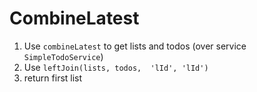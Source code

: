 # CombineLatest

1. Use `combineLatest` to get lists and todos (over service `SimpleTodoService`)
2. Use `leftJoin(lists, todos,  'lId', 'lId')`
3. return first list
